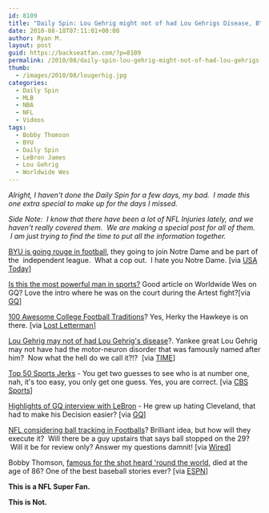 ```yaml
---
id: 8109
title: "Daily Spin: Lou Gehrig might not of had Lou Gehrigs Disease, BYU is going Independent, Real vs Fake NFL Superfan"
date: 2010-08-18T07:11:01+00:00
author: Ryan M.
layout: post
guid: https://backseatfan.com/?p=8109
permalink: /2010/08/daily-spin-lou-gehrig-might-not-of-had-lou-gehrigs-disease-byu-is-going-independent-real-vs-fake-nfl-superfan/
thumb:
  - /images/2010/08/lougerhig.jpg
categories:
  - Daily Spin
  - MLB
  - NBA
  - NFL
  - Videos
tags:
  - Bobby Thomson
  - BYU
  - Daily Spin
  - LeBron James
  - Lou Gehrig
  - Worldwide Wes
---
```


<div class="entry">
  <p>
    <em>Alright, I haven't done the Daily Spin for a few days, my bad.  I made this one extra special to make up for the days I missed.</em>
  </p>

  <p>
    <em>Side Note:  I know that there have been a lot of NFL Injuries lately, and we haven't really covered them.  We are making a special post for all of them.  I am just trying to find the time to put all the information together. </em>
  </p>

  <p>
    <a href="http://content.usatoday.com/communities/campusrivalry/post/2010/08/reports-byu-to-leave-mountain-west-become-an-independent-in-football/1">BYU is going rouge in football</a>, they going to join Notre Dame and be part of the  independent league.  What a cop out.  I hate you Notre Dame. [via <a href="http://content.usatoday.com/communities/campusrivalry/post/2010/08/reports-byu-to-leave-mountain-west-become-an-independent-in-football/1">USA Today</a>]
  </p>

  <p>
    <a href="http://www.gq.com/sports/profiles/200706/william-wesley-worldwide-wes-nba-basketball">Is this the most powerful man in sports?</a> Good article on Worldwide Wes on GQ? Love the intro where he was on the court during the Artest fight?[via <a href="http://www.gq.com/sports/profiles/200706/william-wesley-worldwide-wes-nba-basketball">GQ</a>]
  </p>

  <p>
    <a href="http://www.lostlettermen.com/2010/05/top-100-college-football-traditions/">100 Awesome College Football Traditions</a>? Yes, Herky the Hawkeye is on there. [via <a href="http://www.lostlettermen.com/2010/05/top-100-college-football-traditions/">Lost Letterman</a>]
  </p>

  <p>
    <a href="http://www.time.com/time/health/article/0,8599,2011489,00.html">Lou Gehrig may not of had Lou Gehrig's disease</a>?. Yankee great Lou Gehrig may not have had the motor-neuron disorder that was famously named after him?  Now what the hell do we call it?!?  [via <a href="http://www.time.com/time/health/article/0,8599,2011489,00.html">TIME</a>]
  </p>

  <p>
    <a href="http://www.cbssports.com/columns/story/13703795/top-50-sports-jerks-part-iii-hard-to-fit-em-all?tag=pageRow;pageContainer">Top 50 Sports Jerks</a> - You get two guesses to see who is at number one, nah, it's too easy, you only get one guess. Yes, you are correct. [via <a href="http://www.cbssports.com/columns/story/13703795/top-50-sports-jerks-part-iii-hard-to-fit-em-all?tag=pageRow;pageContainer">CBS Sports</a>]
  </p>

  <p>
    <a href="http://www.gq.com/sports/profiles/201009/lebron-james-september-gq-miami-heat-summer-lebronathon">Highlights of GQ interview with LeBron</a> - He grew up hating Cleveland, that had to make his Decision easier? [via <a href="http://www.gq.com/sports/profiles/201009/lebron-james-september-gq-miami-heat-summer-lebronathon">GQ</a>]
  </p>

  <p>
    <a href="http://www.wired.com/playbook/2010/08/nfl-considers-ball-tracking-chips-for-accuracy/">NFL considering ball tracking in Footballs</a>? Brilliant idea, but how will they execute it?  Will there be a guy upstairs that says ball stopped on the 29?  Will it be for review only? Answer my questions damnit! [via <a href="http://www.wired.com/playbook/2010/08/nfl-considers-ball-tracking-chips-for-accuracy/">Wired</a>]
  </p>

  <p>
    Bobby Thomson, <a href="http://sports.espn.go.com/new-york/mlb/news/story?id=5471194">famous for the shot heard 'round the world</a>, died at the age of 86? One of the best baseball stories ever? [via <a href="http://sports.espn.go.com/new-york/mlb/news/story?id=5471194">ESPN</a>]
  </p>

  <p>
  </p>

  <p>
    <strong>This is a NFL Super Fan.</strong><br />
  </p>

  <p>
    <strong>This is Not.</strong>
  </p>

  <p>
  </p>
</div>
